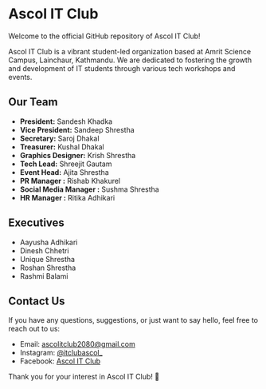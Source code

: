 # Ascol IT Club

Welcome to the official GitHub repository of Ascol IT Club!

Ascol IT Club is a vibrant student-led organization based at Amrit Science Campus, Lainchaur, Kathmandu. We are dedicated to fostering the growth and development of IT students through various tech workshops and events.

## Our Team

- **President:** Sandesh Khadka
- **Vice President:** Sandeep Shrestha
- **Secretary:** Saroj Dhakal
- **Treasurer:** Kushal Dhakal
- **Graphics Designer:** Krish Shrestha
- **Tech Lead:** Shreejit Gautam
- **Event Head:** Ajita Shrestha
- **PR Manager :** Rishab Khakurel
- **Social Media Manager :** Sushma Shrestha
- **HR Manager :** Ritika Adhikari

## Executives

- Aayusha Adhikari
- Dinesh Chhetri
- Unique Shrestha
- Roshan Shrestha
- Rashmi Balami



## Contact Us

If you have any questions, suggestions, or just want to say hello, feel free to reach out to us:

- Email: ascolitclub2080@gmail.com
- Instagram: [@itclubascol\_](https://www.instagram.com/itclubascol_)
- Facebook: [Ascol IT Club](https://www.facebook.com/itclubascol)

Thank you for your interest in Ascol IT Club! 🚀
